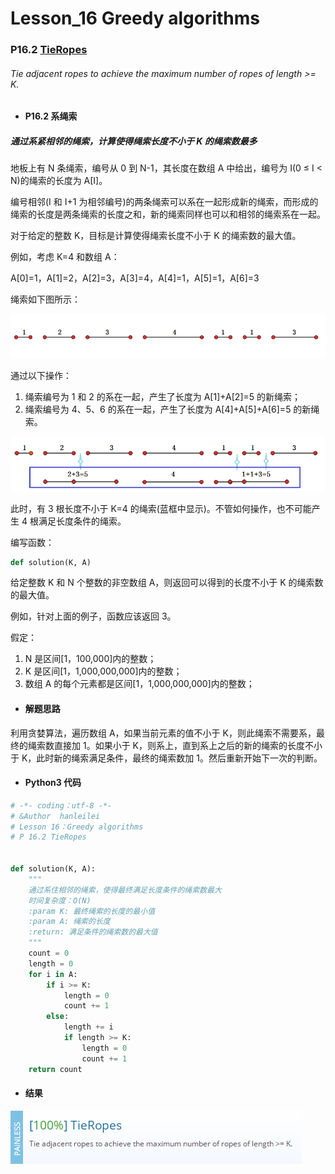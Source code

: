 # Lesson_16 Greedy algorithms

### P16.2 [TieRopes](https://app.codility.com/programmers/lessons/16-greedy_algorithms/tie_ropes/)

###### Tie adjacent ropes to achieve the maximum number of ropes of length >= K.

- #### P16.2 系绳索

##### 通过系紧相邻的绳索，计算使得绳索长度不小于 K 的绳索数最多

地板上有 N 条绳索，编号从 0 到 N-1，其长度在数组 A 中给出，编号为 I(0 ≤ I < N)的绳索的长度为 A[I]。

编号相邻(I 和 I+1 为相邻编号)的两条绳索可以系在一起形成新的绳索，而形成的绳索的长度是两条绳索的长度之和，新的绳索同样也可以和相邻的绳索系在一起。

对于给定的整数 K，目标是计算使得绳索长度不小于 K 的绳索数的最大值。

例如，考虑 K=4 和数组 A：

A[0]=1，A[1]=2，A[2]=3，A[3]=4，A[4]=1，A[5]=1，A[6]=3

绳索如下图所示：

![image](https://github.com/Anfany/Codility-Lessons-By-Python3/blob/master/L16_Greedy%20algorithms/16.2.1.png)

通过以下操作：

1. 绳索编号为 1 和 2 的系在一起，产生了长度为 A[1]+A[2]=5 的新绳索；
2. 绳索编号为 4、5、6 的系在一起，产生了长度为 A[4]+A[5]+A[6]=5 的新绳索。

![image](https://github.com/Anfany/Codility-Lessons-By-Python3/blob/master/L16_Greedy%20algorithms/16.2.2.png)

此时，有 3 根长度不小于 K=4 的绳索(蓝框中显示)。不管如何操作，也不可能产生 4 根满足长度条件的绳索。

编写函数：

```python
def solution(K, A)
```

给定整数 K 和 N 个整数的非空数组 A，则返回可以得到的长度不小于 K 的绳索数的最大值。

例如，针对上面的例子，函数应该返回 3。

假定：

1. N 是区间[1，100,000]内的整数；
2. K 是区间[1，1,000,000,000]内的整数；
3. 数组 A 的每个元素都是区间[1，1,000,000,000]内的整数；

- #### 解题思路

利用贪婪算法，遍历数组 A，如果当前元素的值不小于 K，则此绳索不需要系，最终的绳索数直接加 1。如果小于 K，则系上，直到系上之后的新的绳索的长度不小于 K，此时新的绳索满足条件，最终的绳索数加 1。然后重新开始下一次的判断。

- #### Python3 代码

```python
# -*- coding：utf-8 -*-
# &Author  hanleilei
# Lesson 16：Greedy algorithms
# P 16.2 TieRopes


def solution(K, A):
    """
    通过系住相邻的绳索，使得最终满足长度条件的绳索数最大
    时间复杂度：O(N)
    :param K: 最终绳索的长度的最小值
    :param A: 绳索的长度
    :return: 满足条件的绳索数的最大值
    """
    count = 0
    length = 0
    for i in A:
        if i >= K:
            length = 0
            count += 1
        else:
            length += i
            if length >= K:
                length = 0
                count += 1
    return count
```

- #### 结果

![image](https://github.com/Anfany/Codility-Lessons-By-Python3/blob/master/L16_Greedy%20algorithms/16.2.png)
